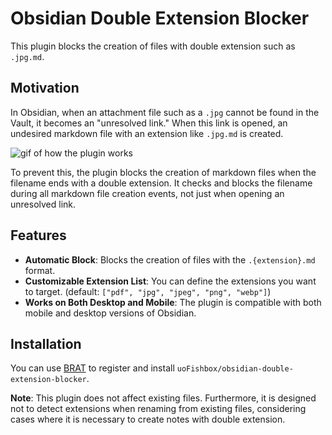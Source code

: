 # Obsidian Double Extension Blocker

This plugin blocks the creation of files with double extension such as `.jpg.md`.

## Motivation

In Obsidian, when an attachment file such as a `.jpg` cannot be found in the Vault, it becomes an "unresolved link." When this link is opened, an undesired markdown file with an extension like `.jpg.md` is created.

![gif of how the plugin works](https://i.gyazo.com/175ca223db9d8e703179d9d56e014e02.gif)

To prevent this, the plugin blocks the creation of markdown files when the filename ends with a double extension. It checks and blocks the filename during all markdown file creation events, not just when opening an unresolved link.

## Features

-   **Automatic Block**: Blocks the creation of files with the `.{extension}.md` format.
-   **Customizable Extension List**: You can define the extensions you want to target. (default: `["pdf", "jpg", "jpeg", "png", "webp"]`)
-   **Works on Both Desktop and Mobile**: The plugin is compatible with both mobile and desktop versions of Obsidian.

## Installation

You can use [BRAT](https://github.com/TfTHacker/obsidian42-brat) to register and install `uoFishbox/obsidian-double-extension-blocker`.

**Note**: This plugin does not affect existing files. Furthermore, it is designed not to detect extensions when renaming from existing files, considering cases where it is necessary to create notes with double extension.
